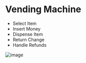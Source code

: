 # Vending Machine
- Select Item
- Insert Money
- Dispense Item
- Return Change
- Handle Refunds

![image](https://github.com/user-attachments/assets/a1cc87e4-2f19-4e08-963e-c243b6d99fc2)
